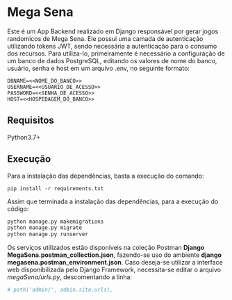 Mega Sena
=========

Este é um App Backend realizado em Django responsável por gerar jogos randomicos de Mega Sena. Ele possui uma camada de autenticação utilizando tokens JWT, sendo necessária a autenticação para o consumo dos recursos. Para utiliza-lo, primeiramente é necessário a configuração de um banco de dados PostgreSQL, editando os valores de nome do banco, usuário, senha e host em um arquivo .env, no seguinte formato:

```
DBNAME=<<NOME_DO_BANCO>>
USERNAME=<<USUARIO_DE_ACESSO>>
PASSWORD=<<SENHA_DE_ACESSO>>
HOST=<<HOSPEDAGEM_DO_BANCO>>
```

Requisitos
----------

Python3.7+

Execução
--------

Para a instalação das dependências, basta a execução do comando:

```
pip install -r requirements.txt
```

Assim que terminada a instalação das dependências, para a execução do código:

```python
python manage.py makemigrations
python manage.py migrate
python manage.py runserver
```

Os serviços utilizados estão disponíveis na coleção Postman **Django MegaSena.postman_collection.json**, fazendo-se uso do ambiente **django megasena.postman_environment.json**. Caso deseja-se utilizar a interface web disponibilizada pelo Django Framework, necessita-se editar o arquivo *megaSena/urls.py*, descomentando a linha:
 
```python
# path('admin/', admin.site.urls),
```